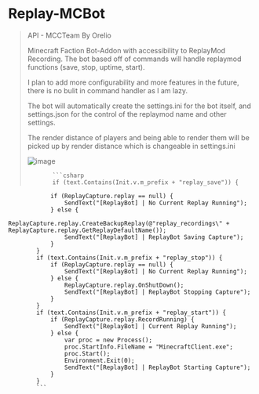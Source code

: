 # Replay-MCBot
 
> API - MCCTeam By Orelio
> 
> Minecraft Faction Bot-Addon with accessibility to ReplayMod Recording. The bot based off of commands will handle replaymod functions (save, stop, uptime, start).
>
> I plan to add more configurability and more features in the future, there is no bulit in command handler as I am lazy. 
>
> The bot will automatically create the settings.ini for the bot itself, and settings.json for the control of the replaymod name and other settings.
>
>The render distance of players and being able to render them will be picked up by render distance which is changeable in settings.ini
>
> ![image](https://user-images.githubusercontent.com/93289395/141695669-d634e1ed-015b-4ca5-b273-8f7a64bf242d.png)
> 
>            ```csharp 
>            if (text.Contains(Init.v.m_prefix + "replay_save")) {
                if (ReplayCapture.replay == null) {
                    SendText("[ReplayBot] | No Current Replay Running");
                } else {
                    ReplayCapture.replay.CreateBackupReplay(@"replay_recordings\" + ReplayCapture.replay.GetReplayDefaultName());
                    SendText("[ReplayBot] | ReplayBot Saving Capture");
                }
            }
            if (text.Contains(Init.v.m_prefix + "replay_stop")) {
                if (ReplayCapture.replay == null) {
                    SendText("[ReplayBot] | No Current Replay Running");
                } else {
                    ReplayCapture.replay.OnShutDown();
                    SendText("[ReplayBot] | ReplayBot Stopping Capture");
                }   
            }
            if (text.Contains(Init.v.m_prefix + "replay_start")) {
                if (ReplayCapture.replay.RecordRunning) {
                    SendText("[ReplayBot] | Current Replay Running");
                } else {
                    var proc = new Process();
                    proc.StartInfo.FileName = "MinecraftClient.exe";
                    proc.Start();
                    Environment.Exit(0);
                    SendText("[ReplayBot] | ReplayBot Starting Capture");
                }
            }
            ```
